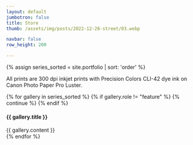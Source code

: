 ```yaml
---
layout: default
jumbotron: false
title: Store
thumb: /assets/img/posts/2022-12-28-street/03.webp

navbar: false
row_height: 200

---
```


{% assign series_sorted = site.portfolio | sort: 'order' %}

All prints are 300 dpi inkjet prints with Precision Colors CLI-42 dye ink on Canon Photo Paper Pro Luster.

<!-- this is just an empty div to get the correct first-child starting point -->
<div></div>
{% for gallery in series_sorted %}
  {% if gallery.role != "feature" %}
    {% continue %}
  {% endif %}

<div class="article-container index">
  <h4>{{ gallery.title }}</h4>
  {{ gallery.content }}
</div>
{% endfor %}

<script type="text/javascript">
  window.galleryRowHeight = 250
  window.galleryRowTol = 0.3
</script>